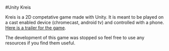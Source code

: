 #Unity Kreis

Kreis is a 2D competative game made with Unity. It is meant to be played on a cast enabled device (chromecast, android tv) and controlled with a phone. [Here is a trailer for the game](https://youtu.be/pOgmTUaEWg4).

The development of this game was stopped so feel free to use any resources if you find them useful.
